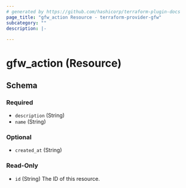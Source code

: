 ```yaml
---
# generated by https://github.com/hashicorp/terraform-plugin-docs
page_title: "gfw_action Resource - terraform-provider-gfw"
subcategory: ""
description: |-
  
---
```


# gfw_action (Resource)





<!-- schema generated by tfplugindocs -->
## Schema

### Required

- `description` (String)
- `name` (String)

### Optional

- `created_at` (String)

### Read-Only

- `id` (String) The ID of this resource.



